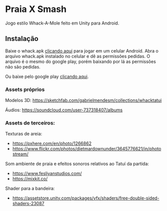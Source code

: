 # Praia X Smash

Jogo estilo Whack-A-Mole feito em Unity para Android.

## Instalação

Baixe o whack.apk [clicando aqui](https://github.com/GabrielMendesMelo/Praia-X-Smash/raw/main/whack.apk) para jogar em um celular Android. Abra o arquivo whack.apk instalado no celular e dê as permissões pedidas. O arquivo é o mesmo do google play, porém baixando por lá as permissões não são pedidas.

Ou baixe pelo google play [clicando aqui](https://play.google.com/store/apps/details?id=com.gabrielmendesm.PraiaXSmash).

### Assets próprios

Modelos 3D: https://sketchfab.com/gabrielmendesm/collections/whacktatui

Áudios: https://soundcloud.com/user-737318407/albums

### Assets de terceiros:

Texturas de areia:
* https://pxhere.com/en/photo/1266862
* https://www.flickr.com/photos/dietmardownunder/3645776621/in/photostream/

Som ambiente de praia e efeitos sonoros relativos ao Tatuí da partida:
* https://www.fesliyanstudios.com/
* https://mixkit.co/

Shader para a bandeira:
* https://assetstore.unity.com/packages/vfx/shaders/free-double-sided-shaders-23087
